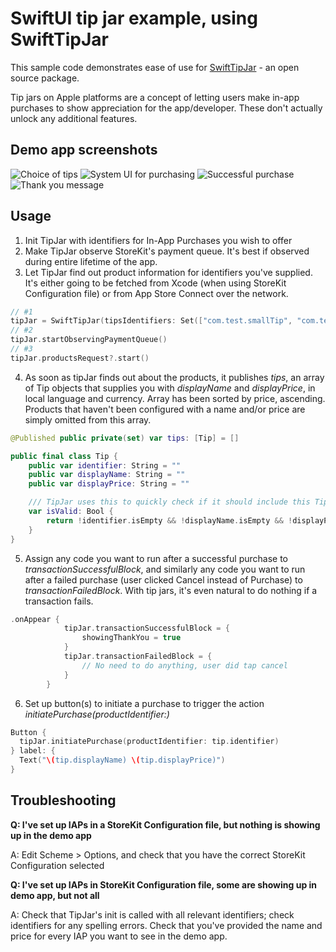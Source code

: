 # SwiftUI tip jar example, using SwiftTipJar

This sample code demonstrates ease of use for [SwiftTipJar](https://github.com/dkasaj/SwiftTipJar) - an open source package. 

Tip jars on Apple platforms are a concept of letting users make in-app purchases to show appreciation for the app/developer. These don't actually unlock any additional features.

## Demo app screenshots
![Choice of tips](Screenshots/1.png)
![System UI for purchasing](Screenshots/2.png)
![Successful purchase](Screenshots/3.png)
![Thank you message](Screenshots/4.png)

## Usage
1. Init TipJar with identifiers for In-App Purchases you wish to offer
2. Make TipJar observe StoreKit's payment queue. It's best if observed during entire lifetime of the app.
3. Let TipJar find out product information for identifiers you've supplied. It's either going to be fetched from Xcode (when using StoreKit Configuration file) or from App Store Connect over the network. 

```swift
// #1
tipJar = SwiftTipJar(tipsIdentifiers: Set(["com.test.smallTip", "com.test.largeTip"]))
// #2
tipJar.startObservingPaymentQueue()
// #3
tipJar.productsRequest?.start()
```

4. As soon as tipJar finds out about the products, it publishes _tips_, an array of Tip objects that supplies you with _displayName_ and _displayPrice_, in local language and currency. Array has been sorted by price, ascending. Products that haven't been configured with a name and/or price are simply omitted from this array. 

```swift
@Published public private(set) var tips: [Tip] = []
```

```swift
public final class Tip {
    public var identifier: String = ""
    public var displayName: String = ""
    public var displayPrice: String = ""

    /// TipJar uses this to quickly check if it should include this Tip in its published array.
    var isValid: Bool {
        return !identifier.isEmpty && !displayName.isEmpty && !displayPrice.isEmpty
    }
}
```
5. Assign any code you want to run after a successful purchase to _transactionSuccessfulBlock_, and similarly any code you want to run after a failed purchase (user clicked Cancel instead of Purchase) to _transactionFailedBlock_. 
With tip jars, it's even natural to do nothing if a transaction fails.  
```swift
.onAppear {
            tipJar.transactionSuccessfulBlock = {
                showingThankYou = true
            }
            tipJar.transactionFailedBlock = {
                // No need to do anything, user did tap cancel
            }
        }
```
6. Set up button(s) to initiate a purchase to trigger the action _initiatePurchase(productIdentifier:)_ 
```swift
Button {
  tipJar.initiatePurchase(productIdentifier: tip.identifier)
} label: {
  Text("\(tip.displayName) \(tip.displayPrice)")
}
```


## Troubleshooting
**Q: I've set up IAPs in a StoreKit Configuration file, but nothing is showing up in the demo app**

A: Edit Scheme > Options, and check that you have the correct StoreKit Configuration selected

**Q: I've set up IAPs in StoreKit Configuration file, some are showing up in demo app, but not all**

A: Check that TipJar's init is called with all relevant identifiers; check identifiers for any spelling errors. Check that you've provided the name and price for every IAP you want to see in the demo app.
